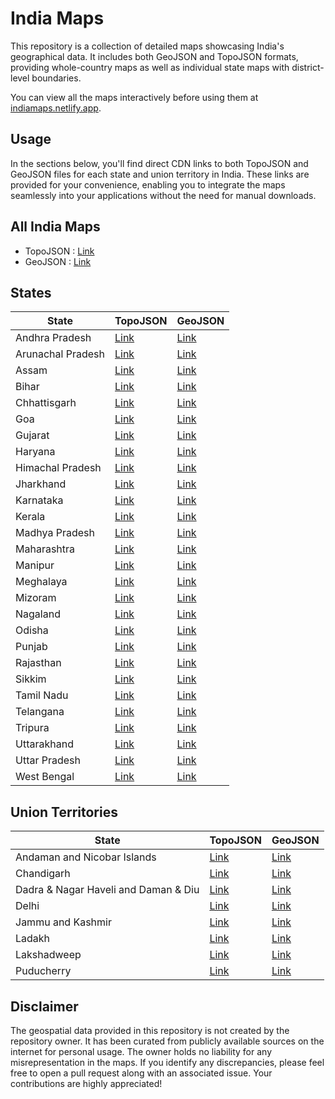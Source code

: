 # India Maps
This repository is a collection of detailed maps showcasing India's geographical data. It includes both GeoJSON and TopoJSON formats, providing whole-country maps as well as individual state maps with district-level boundaries.

You can view all the maps interactively before using them at [indiamaps.netlify.app](https://indiamaps.netlify.app).

## Usage

In the sections below, you'll find direct CDN links to both TopoJSON and GeoJSON files for each state and union territory in India. These links are provided for your convenience, enabling you to integrate the maps seamlessly into your applications without the need for manual downloads.

## All India Maps

- TopoJSON : [Link](https://cdn.jsdelivr.net/gh/udit-001/india-maps-data@bcbcba3/topojson/india.json)
- GeoJSON : [Link](https://cdn.jsdelivr.net/gh/udit-001/india-maps-data@bcbcba3/geojson/india.geojson)

## States

| State             | TopoJSON                                                                                       | GeoJSON                                                                                       |
|-------------------|-------------------------------------------------------------------------------------------------|-----------------------------------------------------------------------------------------------|
| Andhra Pradesh    | [Link](https://cdn.jsdelivr.net/gh/udit-001/india-maps-data@bcbcba3/topojson/states/andhra-pradesh.json)     | [Link](https://cdn.jsdelivr.net/gh/udit-001/india-maps-data@bcbcba3/geojson/states/andhra-pradesh.geojson)   |
| Arunachal Pradesh | [Link](https://cdn.jsdelivr.net/gh/udit-001/india-maps-data@bcbcba3/topojson/states/arunachal-pradesh.json)  | [Link](https://cdn.jsdelivr.net/gh/udit-001/india-maps-data@bcbcba3/geojson/states/arunachal-pradesh.geojson)|
| Assam             | [Link](https://cdn.jsdelivr.net/gh/udit-001/india-maps-data@bcbcba3/topojson/states/assam.json)              | [Link](https://cdn.jsdelivr.net/gh/udit-001/india-maps-data@bcbcba3/geojson/states/assam.geojson)           |
| Bihar             | [Link](https://cdn.jsdelivr.net/gh/udit-001/india-maps-data@bcbcba3/topojson/states/bihar.json)              | [Link](https://cdn.jsdelivr.net/gh/udit-001/india-maps-data@bcbcba3/geojson/states/bihar.geojson)           |
| Chhattisgarh      | [Link](https://cdn.jsdelivr.net/gh/udit-001/india-maps-data@bcbcba3/topojson/states/chhattisgarh.json)       | [Link](https://cdn.jsdelivr.net/gh/udit-001/india-maps-data@bcbcba3/geojson/states/chhattisgarh.geojson)    |
| Goa               | [Link](https://cdn.jsdelivr.net/gh/udit-001/india-maps-data@bcbcba3/topojson/states/goa.json)                | [Link](https://cdn.jsdelivr.net/gh/udit-001/india-maps-data@bcbcba3/geojson/states/goa.geojson)             |
| Gujarat           | [Link](https://cdn.jsdelivr.net/gh/udit-001/india-maps-data@bcbcba3/topojson/states/gujarat.json)            | [Link](https://cdn.jsdelivr.net/gh/udit-001/india-maps-data@bcbcba3/geojson/states/gujarat.geojson)         |
| Haryana           | [Link](https://cdn.jsdelivr.net/gh/udit-001/india-maps-data@bcbcba3/topojson/states/haryana.json)            | [Link](https://cdn.jsdelivr.net/gh/udit-001/india-maps-data@bcbcba3/geojson/states/haryana.geojson)         |
| Himachal Pradesh  | [Link](https://cdn.jsdelivr.net/gh/udit-001/india-maps-data@bcbcba3/topojson/states/himachal-pradesh.json)   | [Link](https://cdn.jsdelivr.net/gh/udit-001/india-maps-data@bcbcba3/geojson/states/himachal-pradesh.geojson)|
| Jharkhand         | [Link](https://cdn.jsdelivr.net/gh/udit-001/india-maps-data@bcbcba3/topojson/states/jharkhand.json)          | [Link](https://cdn.jsdelivr.net/gh/udit-001/india-maps-data@bcbcba3/geojson/states/jharkhand.geojson)       |
| Karnataka         | [Link](https://cdn.jsdelivr.net/gh/udit-001/india-maps-data@bcbcba3/topojson/states/karnataka.json)          | [Link](https://cdn.jsdelivr.net/gh/udit-001/india-maps-data@bcbcba3/geojson/states/karnataka.geojson)       |
| Kerala            | [Link](https://cdn.jsdelivr.net/gh/udit-001/india-maps-data@bcbcba3/topojson/states/kerala.json)             | [Link](https://cdn.jsdelivr.net/gh/udit-001/india-maps-data@bcbcba3/geojson/states/kerala.geojson)          |
| Madhya Pradesh    | [Link](https://cdn.jsdelivr.net/gh/udit-001/india-maps-data@bcbcba3/topojson/states/madhya-pradesh.json)     | [Link](https://cdn.jsdelivr.net/gh/udit-001/india-maps-data@bcbcba3/geojson/states/madhya-pradesh.geojson) |
| Maharashtra       | [Link](https://cdn.jsdelivr.net/gh/udit-001/india-maps-data@bcbcba3/topojson/states/maharashtra.json)        | [Link](https://cdn.jsdelivr.net/gh/udit-001/india-maps-data@bcbcba3/geojson/states/maharashtra.geojson)    |
| Manipur           | [Link](https://cdn.jsdelivr.net/gh/udit-001/india-maps-data@bcbcba3/topojson/states/manipur.json)            | [Link](https://cdn.jsdelivr.net/gh/udit-001/india-maps-data@bcbcba3/geojson/states/manipur.geojson)        |
| Meghalaya         | [Link](https://cdn.jsdelivr.net/gh/udit-001/india-maps-data@bcbcba3/topojson/states/meghalaya.json)          | [Link](https://cdn.jsdelivr.net/gh/udit-001/india-maps-data@bcbcba3/geojson/states/meghalaya.geojson)      |
| Mizoram           | [Link](https://cdn.jsdelivr.net/gh/udit-001/india-maps-data@bcbcba3/topojson/states/mizoram.json)            | [Link](https://cdn.jsdelivr.net/gh/udit-001/india-maps-data@bcbcba3/geojson/states/mizoram.geojson)        |
| Nagaland          | [Link](https://cdn.jsdelivr.net/gh/udit-001/india-maps-data@bcbcba3/topojson/states/nagaland.json)           | [Link](https://cdn.jsdelivr.net/gh/udit-001/india-maps-data@bcbcba3/geojson/states/nagaland.geojson)       |
| Odisha            | [Link](https://cdn.jsdelivr.net/gh/udit-001/india-maps-data@bcbcba3/topojson/states/odisha.json)             | [Link](https://cdn.jsdelivr.net/gh/udit-001/india-maps-data@bcbcba3/geojson/states/odisha.geojson)         |
| Punjab            | [Link](https://cdn.jsdelivr.net/gh/udit-001/india-maps-data@bcbcba3/topojson/states/punjab.json)             | [Link](https://cdn.jsdelivr.net/gh/udit-001/india-maps-data@bcbcba3/geojson/states/punjab.geojson)         |
| Rajasthan         | [Link](https://cdn.jsdelivr.net/gh/udit-001/india-maps-data@bcbcba3/topojson/states/rajasthan.json)          | [Link](https://cdn.jsdelivr.net/gh/udit-001/india-maps-data@bcbcba3/geojson/states/rajasthan.geojson)      |
| Sikkim            | [Link](https://cdn.jsdelivr.net/gh/udit-001/india-maps-data@bcbcba3/topojson/states/sikkim.json)             | [Link](https://cdn.jsdelivr.net/gh/udit-001/india-maps-data@bcbcba3/geojson/states/sikkim.geojson)         |
| Tamil Nadu        | [Link](https://cdn.jsdelivr.net/gh/udit-001/india-maps-data@bcbcba3/topojson/states/tamil-nadu.json)         | [Link](https://cdn.jsdelivr.net/gh/udit-001/india-maps-data@bcbcba3/geojson/states/tamil-nadu.geojson)     |
| Telangana         | [Link](https://cdn.jsdelivr.net/gh/udit-001/india-maps-data@bcbcba3/topojson/states/telangana.json)          | [Link](https://cdn.jsdelivr.net/gh/udit-001/india-maps-data@bcbcba3/geojson/states/telangana.geojson)      |
| Tripura           | [Link](https://cdn.jsdelivr.net/gh/udit-001/india-maps-data@bcbcba3/topojson/states/tripura.json)            | [Link](https://cdn.jsdelivr.net/gh/udit-001/india-maps-data@bcbcba3/geojson/states/tripura.geojson)        |
| Uttarakhand       | [Link](https://cdn.jsdelivr.net/gh/udit-001/india-maps-data@bcbcba3/topojson/states/uttarakhand.json)        | [Link](https://cdn.jsdelivr.net/gh/udit-001/india-maps-data@bcbcba3/geojson/states/uttarakhand.geojson)    |
| Uttar Pradesh     | [Link](https://cdn.jsdelivr.net/gh/udit-001/india-maps-data@bcbcba3/topojson/states/uttar-pradesh.json)      | [Link](https://cdn.jsdelivr.net/gh/udit-001/india-maps-data@bcbcba3/geojson/states/uttar-pradesh.geojson)  |
| West Bengal       | [Link](https://cdn.jsdelivr.net/gh/udit-001/india-maps-data@bcbcba3/topojson/states/west-bengal.json)        | [Link](https://cdn.jsdelivr.net/gh/udit-001/india-maps-data@bcbcba3/geojson/states/west-bengal.geojson)    |





## Union Territories

| State                                       | TopoJSON | GeoJSON |
|---------------------------------------------|----------|---------|
| Andaman and Nicobar Islands                | [Link](https://cdn.jsdelivr.net/gh/udit-001/india-maps-data@bcbcba3/topojson/states/andaman-and-nicobar-islands.json) | [Link](https://cdn.jsdelivr.net/gh/udit-001/india-maps-data@bcbcba3/geojson/states/andaman-and-nicobar-islands.geojson) |
| Chandigarh                                  | [Link](https://cdn.jsdelivr.net/gh/udit-001/india-maps-data@bcbcba3/topojson/states/chandigarh.geojson) | [Link](https://cdn.jsdelivr.net/gh/udit-001/india-maps-data@bcbcba3/geojson/states/chandigarh.geojson) |
| Dadra & Nagar Haveli and Daman & Diu | [Link](https://cdn.jsdelivr.net/gh/udit-001/india-maps-data@bcbcba3/topojson/states/dnh-and-dd.json) | [Link](https://cdn.jsdelivr.net/gh/udit-001/india-maps-data@bcbcba3/geojson/states/dnh-and-dd.geojson) |
| Delhi                                       | [Link](https://cdn.jsdelivr.net/gh/udit-001/india-maps-data@bcbcba3/topojson/states/delhi.geojson) | [Link](https://cdn.jsdelivr.net/gh/udit-001/india-maps-data@bcbcba3/geojson/states/delhi.geojson) |
| Jammu and Kashmir | [Link](https://cdn.jsdelivr.net/gh/udit-001/india-maps-data@bcbcba3/topojson/states/jammu-and-kashmir.json)  | [Link](https://cdn.jsdelivr.net/gh/udit-001/india-maps-data@bcbcba3/geojson/states/jammu-and-kashmir.geojson) |
| Ladakh | [Link](https://cdn.jsdelivr.net/gh/udit-001/india-maps-data@bcbcba3/topojson/states/ladakh.json)  | [Link](https://cdn.jsdelivr.net/gh/udit-001/india-maps-data@bcbcba3/geojson/states/ladakh.geojson)|
| Lakshadweep                                 | [Link](https://cdn.jsdelivr.net/gh/udit-001/india-maps-data@bcbcba3/topojson/states/lakshadweep.geojson) | [Link](https://cdn.jsdelivr.net/gh/udit-001/india-maps-data@bcbcba3/geojson/states/lakshadweep.geojson) |
| Puducherry                                  | [Link](https://cdn.jsdelivr.net/gh/udit-001/india-maps-data@bcbcba3/topojson/states/puducherry.geojson) | [Link](https://cdn.jsdelivr.net/gh/udit-001/india-maps-data@bcbcba3/geojson/states/puducherry.geojson) |

## Disclaimer

The geospatial data provided in this repository is not created by the repository owner. It has been curated from publicly available sources on the internet for personal usage. The owner holds no liability for any misrepresentation in the maps. If you identify any discrepancies, please feel free to open a pull request along with an associated issue. Your contributions are highly appreciated!
